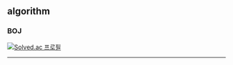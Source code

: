 ## algorithm

<h3> BOJ </h3>

[![Solved.ac 프로필](http://mazassumnida.wtf/api/v2/generate_badge?boj=k010103)](https://solved.ac/k010103/)

---
